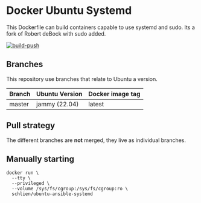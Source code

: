 Docker Ubuntu Systemd
=====================

This Dockerfile can build containers capable to use systemd and sudo. Its a fork of Robert deBock with sudo added.

[![build-push](https://github.com/othiman/docker-ubuntu-systemd/actions/workflows/build-push-action.yml/badge.svg)](https://github.com/othiman/docker-ubuntu-systemd/actions/workflows/build-push-action.yml)

Branches
--------

This repository use branches that relate to Ubuntu a version.

|Branch |Ubuntu Version        |Docker image tag|
|-------|----------------------|----------------|
|master |jammy (22.04)         |latest          |

Pull strategy
-------------

The different branches are **not** merged, they live as individual branches.

Manually starting
-----------------

```
docker run \
  --tty \
  --privileged \
  --volume /sys/fs/cgroup:/sys/fs/cgroup:ro \
  schlien/ubuntu-ansible-systemd
```
